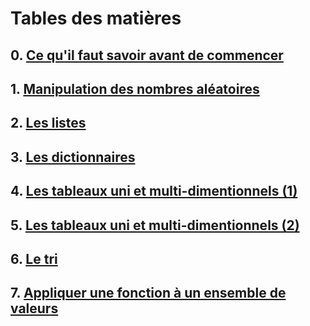 # Tables des matières

## 0. [Ce qu'il faut savoir avant de commencer](https://github.com/HoucineSenoussi/Python-pour-Data-et-IA/blob/main/forBases.ipynb)
## 1. [Manipulation des nombres aléatoires](https://github.com/HoucineSenoussi/Python-pour-Data-et-IA/blob/main/forRandom.ipynb)
## 2. [Les listes](https://github.com/HoucineSenoussi/Python-pour-Data-et-IA/blob/main/forLists.ipynb)
## 3. [Les dictionnaires](https://github.com/HoucineSenoussi/Python-pour-Data-et-IA/blob/main/forDics.ipynb)
## 4. [Les tableaux uni et multi-dimentionnels (1)](https://github.com/HoucineSenoussi/Python-pour-Data-et-IA/blob/main/forArrays.ipynb)
## 5. [Les tableaux uni et multi-dimentionnels (2)](https://github.com/HoucineSenoussi/Python-pour-Data-et-IA/blob/main/forArrays2.ipynb)
## 6. [Le tri](https://github.com/HoucineSenoussi/Python-pour-Data-et-IA/blob/main/forSort.ipynb)
## 7. [Appliquer une fonction à un ensemble de valeurs](https://github.com/HoucineSenoussi/Python-pour-Data-et-IA/blob/main/formapetapply.ipynb)

